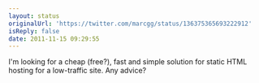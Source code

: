 ```yaml
---
layout: status
originalUrl: 'https://twitter.com/marcgg/status/136375365693222912'
isReply: false
date: 2011-11-15 09:29:55
---
```


I'm looking for a cheap (free?), fast and simple solution for static HTML hosting for a low-traffic site. Any advice?
